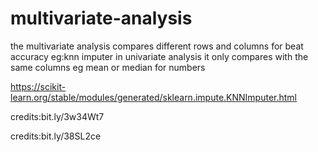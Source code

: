 # multivariate-analysis
the multivariate analysis compares different rows and columns for beat accuracy  eg:knn imputer in univariate analysis it only compares with the same columns eg mean or median for numbers 

https://scikit-learn.org/stable/modules/generated/sklearn.impute.KNNImputer.html


credits:bit.ly/3w34Wt7

credits:bit.ly/38SL2ce
